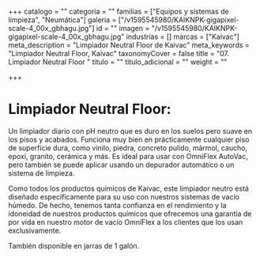 +++
catalogo = ""
categoria = ""
familias = ["Equipos y sistemas de limpieza", "Neumática"]
galeria = ["/v1595545980/KAIKNPK-gigapixel-scale-4_00x_gbhagu.jpg"]
id = ""
imagen = "/v1595545980/KAIKNPK-gigapixel-scale-4_00x_gbhagu.jpg"
industrias = []
marcas = ["Kaivac"]
meta_description = "Limpiador Neutral Floor de Kaivac"
meta_keywords = "Limpiador Neutral Floor, Kaivac"
taxonomyCover = false
title = "07. Limpiador Neutral Floor "
titulo = ""
titulo_adicional = ""
weight = ""

+++
# Limpiador Neutral Floor:

Un limpiador diario con pH neutro que es duro en los suelos pero suave en los pisos y acabados. Funciona muy bien en prácticamente cualquier piso de superficie dura, como vinilo, piedra, concreto pulido, mármol, caucho, epoxi, granito, cerámica y más. Es ideal para usar con OmniFlex AutoVac, pero también se puede aplicar usando un depurador automático o un sistema de limpieza.

Como todos los productos químicos de Kaivac, este limpiador neutro está diseñado específicamente para su uso con nuestros sistemas de vacío húmedo. De hecho, tenemos tanta confianza en el rendimiento y la idoneidad de nuestros productos químicos que ofrecemos una garantía de por vida en nuestro motor de vacío OmniFlex a los clientes que los usan exclusivamente.

También disponible en jarras de 1 galón.